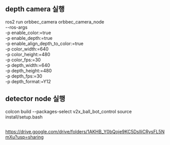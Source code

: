 ## depth camera 실행 

ros2 run orbbec_camera orbbec_camera_node \
  --ros-args \
  -p enable_color:=true \
  -p enable_depth:=true \
  -p enable_align_depth_to_color:=true \
  -p color_width:=640 \
  -p color_height:=480 \
  -p color_fps:=30 \
  -p depth_width:=640 \
  -p depth_height:=480 \
  -p depth_fps:=30 \
  -p depth_format:=Y12


## detector node 실행
colcon build --packages-select v2x_ball_bot_control
source install/setup.bash

##
https://drive.google.com/drive/folders/1AKHB_Y0bQoje9KC5DslliCRysFL5NmXu?usp=sharing